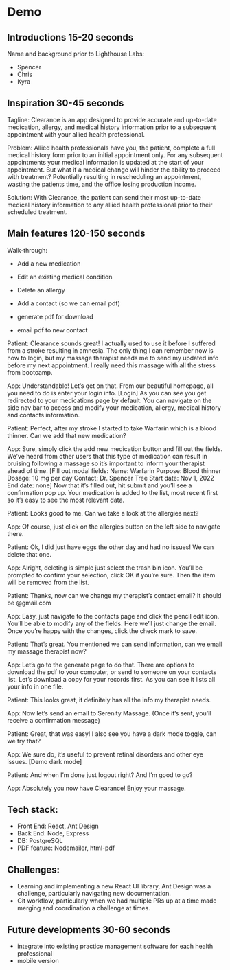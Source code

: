 # Demo

## Introductions 15-20 seconds

Name and background prior to Lighthouse Labs:
- Spencer
- Chris
- Kyra 

## Inspiration 30-45 seconds

Tagline:
Clearance is an app designed to provide accurate and up-to-date medication, allergy, and medical history information prior to a subsequent appointment with your allied health professional.

Problem: 
Allied health professionals have you, the patient, complete a full medical history form prior to an initial appointment only. For any subsequent appointments your medical information is updated at the start of your appointment. But what if a medical change will hinder the ability to proceed with treatment? Potentially resulting in rescheduling an appointment, wasting the patients time, and the office losing production income.

Solution: With Clearance, the patient can send their most up-to-date medical history information to any allied health professional prior to their scheduled treatment. 


## Main features 120-150 seconds

Walk-through:
- Add a new medication

- Edit an existing medical condition

- Delete an allergy 

- Add a contact (so we can email pdf)

- generate pdf for download

- email pdf to new contact

Patient: Clearance sounds great! I actually used to use it before I suffered from a stroke resulting in amnesia. The only thing I can remember now is how to login, but my massage therapist needs me to send my updated info before my next appointment. I really need this massage with all the stress from bootcamp.

App: Understandable! Let’s get on that. From our beautiful homepage, all you need to do is enter your login info.
[Login]
As you can see you get redirected to your medications page by default. You can navigate on the side nav bar to access and modify your medication, allergy, medical history and contacts information.

Patient: Perfect, after my stroke I started to take Warfarin which is a blood thinner. Can we add that new medication?

App: Sure, simply click the add new medication button and fill out the fields. We’ve heard from other users that this type of medication can result in bruising following a massage so it’s important to inform your therapist ahead of time.
[Fill out modal fields:
Name: Warfarin
Purpose: Blood thinner
Dosage: 10 mg per day
Contact: Dr. Spencer Tree
Start date: Nov 1, 2022
End date: none]
Now that it’s filled out, hit submit and you’ll see a confirmation pop up. Your medication is added to the list, most recent first so it’s easy to see the most relevant data.

Patient: Looks good to me. Can we take a look at the allergies next?

App: Of course, just click on the allergies button on the left side to navigate there.

Patient: Ok, I did just have eggs the other day and had no issues! We can delete that one.

App: Alright, deleting is simple just select the trash bin icon. You’ll be prompted to confirm your selection, click OK if you’re sure. Then the item will be removed from the list.

Patient: Thanks, now can we change my therapist’s contact email? It should be @gmail.com

App: Easy, just navigate to the contacts page and click the pencil edit icon. You’ll be able to modify any of the fields. Here we’ll just change the email. Once you’re happy with the changes, click the check mark to save.

Patient: That’s great. You mentioned we can send information, can we email my massage therapist now?

App: Let’s go to the generate page to do that. There are options to download the pdf to your computer, or send to someone on your contacts list. Let’s download a copy for your records first. As you can see it lists all your info in one file.

Patient: This looks great, it definitely has all the info my therapist needs.

App: Now let’s send an email to Serenity Massage. (Once it’s sent, you’ll receive a confirmation message)

Patient: Great, that was easy! I also see you have a dark mode toggle, can we try that?

App: We sure do, it’s useful to prevent retinal disorders and other eye issues. 
[Demo dark mode]

Patient: And when I’m done just logout right? And I’m good to go?

App: Absolutely you now have Clearance! Enjoy your massage.

## Tech stack:

- Front End: React, Ant Design
- Back End: Node, Express
- DB: PostgreSQL
- PDF feature: Nodemailer, html-pdf

## Challenges:

- Learning and implementing a new React UI library, Ant Design was a challenge, particularly navigating new documentation.
- Git workflow, particularly when we had multiple PRs up at a time made merging and coordination a challenge at times.

## Future developments 30-60 seconds

- integrate into existing practice management software for each health professional 
- mobile version